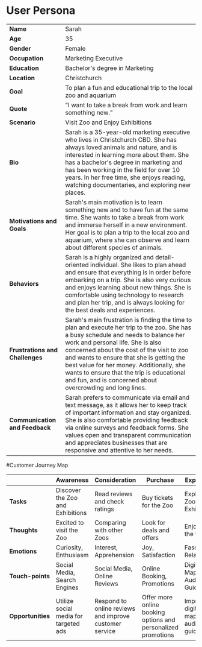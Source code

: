 # User Persona
|                                 |                                                                                                                                                                                                                                                                                                                                                                                                                           |
| ------------------------------- | ------------------------------------------------------------------------------------------------------------------------------------------------------------------------------------------------------------------------------------------------------------------------------------------------------------------------------------------------------------------------------------------------------------------------- |
| **Name**                        | Sarah                                                                                                                                                                                                                                                                                                                                                                                                                     |
| **Age**                         | 35                                                                                                                                                                                                                                                                                                                                                                                                                        |
| **Gender**                      | Female                                                                                                                                                                                                                                                                                                                                                                                                                    |
| **Occupation**                  | Marketing Executive                                                                                                                                                                                                                                                                                                                                                                                                       |
| **Education**                   | Bachelor's degree in Marketing                                                                                                                                                                                                                                                                                                                                                                                            |
| **Location**                    | Christchurch                                                                                                                                                                                                                                                                                                                                                                                                              |
| **Goal**                        | To plan a fun and educational trip to the local zoo and aquarium                                                                                                                                                                                                                                                                                                                                                          |
| **Quote**                       | "I want to take a break from work and learn something new."                                                                                                                                                                                                                                                                                                                                                               |
| **Scenario**                    | Visit Zoo and Enjoy Exhibitions                                                                                                                                                                                                                                                                                                                                                                                           |
| **Bio**                         | Sarah is a 35-year-old marketing executive who lives in Christchurch CBD. She has always loved animals and nature, and is interested in learning more about them. She has a bachelor's degree in marketing and has been working in the field for over 10 years. In her free time, she enjoys reading, watching documentaries, and exploring new places.                                                                   |
| **Motivations and Goals**       | Sarah's main motivation is to learn something new and to have fun at the same time. She wants to take a break from work and immerse herself in a new environment. Her goal is to plan a trip to the local zoo and aquarium, where she can observe and learn about different species of animals.                                                                                                                           |
| **Behaviors**                   | Sarah is a highly organized and detail-oriented individual. She likes to plan ahead and ensure that everything is in order before embarking on a trip. She is also very curious and enjoys learning about new things. She is comfortable using technology to research and plan her trip, and is always looking for the best deals and experiences.                                                                        |
| **Frustrations and Challenges** | Sarah's main frustration is finding the time to plan and execute her trip to the zoo. She has a busy schedule and needs to balance her work and personal life. She is also concerned about the cost of the visit to zoo and wants to ensure that she is getting the best value for her money. Additionally, she wants to ensure that the trip is educational and fun, and is concerned about overcrowding and long lines. |
| **Communication and Feedback**  | Sarah prefers to communicate via email and text message, as it allows her to keep track of important information and stay organized. She is also comfortable providing feedback via online surveys and feedback forms. She values open and transparent communication and appreciates businesses that are responsive and attentive to her needs.          


#Customer Journey Map                                                              

|                   | Awareness                             | Consideration                                          | Purchase                                                      | Experience                            | Loyalty                                       |
| ----------------- | ------------------------------------- | ------------------------------------------------------ | ------------------------------------------------------------- | ------------------------------------- | --------------------------------------------- |
| **Tasks**         | Discover the Zoo and Exhibitions      | Read reviews and check ratings                         | Buy tickets for the Zoo                                       | Explore the Zoo and Exhibitions       | Share experiences with others                 |
| **Thoughts**      | Excited to visit the Zoo              | Comparing with other Zoos                              | Look for deals and offers                                     | Enjoying the visit                    | Want to visit again                           |
| **Emotions**      | Curiosity, Enthusiasm                 | Interest, Apprehension                                 | Joy, Satisfaction                                             | Fascination, Relaxation               | Connection, Belonging                         |
| **Touch-points**  | Social Media, Search Engines          | Social Media, Online Reviews                           | Online Booking, Promotions                                    | Digital Maps, Audio Guides            | Surveys, Feedback Forms                       |
| **Opportunities** | Utilize social media for targeted ads | Respond to online reviews and improve customer service | Offer more online booking options and personalized promotions | Improve digital maps and audio guides | Gather feedback to improve visitor experience |
